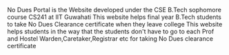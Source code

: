 No Dues Portal is the Website developed under the CSE B.Tech sophomore course CS241 at IIT Guwahati
This website helps final year B.Tech students to take No Dues Clearance certificate when they leave college
This website helps students in the way that the students don't have to go to each Prof and Hostel Warden,Caretaker,Registrar etc
for taking No Dues clearance certificate
